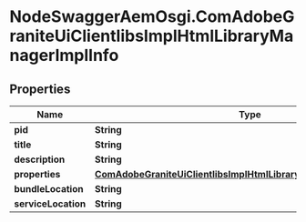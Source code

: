 # NodeSwaggerAemOsgi.ComAdobeGraniteUiClientlibsImplHtmlLibraryManagerImplInfo

## Properties

Name | Type | Description | Notes
------------ | ------------- | ------------- | -------------
**pid** | **String** |  | [optional] 
**title** | **String** |  | [optional] 
**description** | **String** |  | [optional] 
**properties** | [**ComAdobeGraniteUiClientlibsImplHtmlLibraryManagerImplProperties**](ComAdobeGraniteUiClientlibsImplHtmlLibraryManagerImplProperties.md) |  | [optional] 
**bundleLocation** | **String** |  | [optional] 
**serviceLocation** | **String** |  | [optional] 


